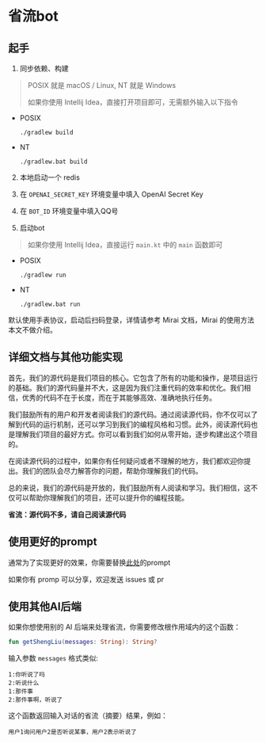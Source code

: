# 省流bot

## 起手

1. 同步依赖、构建

> POSIX 就是 macOS / Linux, NT 就是 Windows
>
> 如果你使用 Intellij Idea，直接打开项目即可，无需额外输入以下指令

- POSIX

  ```shell
  ./gradlew build
  ```

- NT

  ```shell
  ./gradlew.bat build
  ```

2. 本地启动一个 redis

3. 在 `OPENAI_SECRET_KEY` 环境变量中填入 OpenAI Secret Key

4. 在 `BOT_ID` 环境变量中填入QQ号

5. 启动bot

> 如果你使用 Intellij Idea，直接运行 `main.kt` 中的 `main` 函数即可

- POSIX

  ```shell
  ./gradlew run
  ```

- NT

  ```shell
  ./gradlew.bat run
  ```

默认使用手表协议，启动后扫码登录，详情请参考 Mirai 文档，Mirai 的使用方法本文不做介绍。

## 详细文档与其他功能实现

首先，我们的源代码是我们项目的核心。它包含了所有的功能和操作，是项目运行的基础。我们的源代码量并不大，这是因为我们注重代码的效率和优化。我们相信，优秀的代码不在于长度，而在于其能够高效、准确地执行任务。

我们鼓励所有的用户和开发者阅读我们的源代码。通过阅读源代码，你不仅可以了解到代码的运行机制，还可以学习到我们的编程风格和习惯。此外，阅读源代码也是理解我们项目的最好方式。你可以看到我们如何从零开始，逐步构建出这个项目的。

在阅读源代码的过程中，如果你有任何疑问或者不理解的地方，我们都欢迎你提出。我们的团队会尽力解答你的问题，帮助你理解我们的代码。

总的来说，我们的源代码是开放的，我们鼓励所有人阅读和学习。我们相信，这不仅可以帮助你理解我们的项目，还可以提升你的编程技能。

**省流：源代码不多，请自己阅读源代码**

## 使用更好的prompt

通常为了实现更好的效果，你需要替换[此处](src/main/kotlin/AI.kt#L27)的prompt

如果你有 promp 可以分享，欢迎发送 issues 或 pr

## 使用其他AI后端

如果你想使用别的 AI 后端来处理省流，你需要修改根作用域内的这个函数：

```kotlin
fun getShengLiu(messages: String): String?
```

输入参数 `messages` 格式类似:

```text
1:你听说了吗
2:听说什么
1:那件事
2:那件事啊，听说了
```

这个函数返回输入对话的省流（摘要）结果，例如：

```text
用户1询问用户2是否听说某事，用户2表示听说了
```